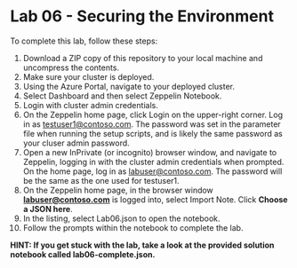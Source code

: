 # Lab 06 - Securing the Environment

To complete this lab, follow these steps:

1. Download a ZIP copy of this repository to your local machine and uncompress the contents.
1. Make sure your cluster is deployed.
1. Using the Azure Portal, navigate to your deployed cluster.
1. Select Dashboard and then select Zeppelin Notebook.
1. Login with cluster admin credentials.
1. On the Zeppelin home page, click Login on the upper-right corner. Log in as testuser1@contoso.com. The password was set in the parameter file when running the setup scripts, and is likely the same password as your cluser admin password.
1. Open a new InPrivate (or incognito) browser window, and navigate to Zeppelin, logging in with the cluster admin credentials when prompted. On the home page, log in as labuser@contoso.com. The password will be the same as the one used for testuser1.
1. On the Zeppelin home page, in the browser window **labuser@contoso.com** is logged into, select Import Note. Click **Choose a JSON here**.
1. In the listing, select Lab06.json to open the notebook.
1. Follow the prompts within the notebook to complete the lab.

**HINT: If you get stuck with the lab, take a look at the provided solution notebook called lab06-complete.json.**

